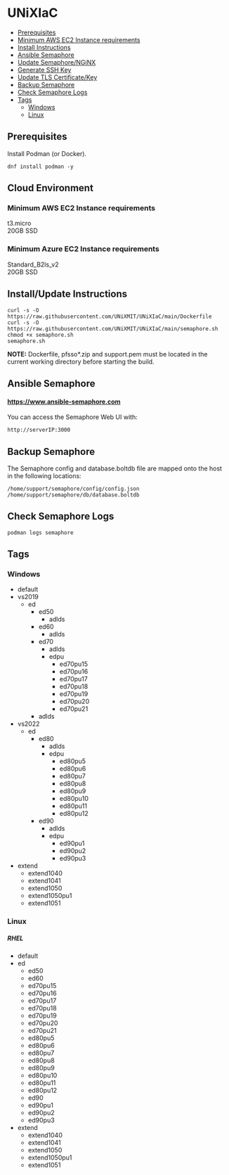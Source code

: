 # UNiXIaC
- [Prerequisites](#prerequisites)
- [Minimum AWS EC2 Instance requirements](#minimum-aws-ec2-instance-requirements)
- [Install Instructions](#install-instructions)
- [Ansible Semaphore](#ansible-semaphore)
- [Update Semaphore/NGiNX](#update-semaphorenginx)
- [Generate SSH Key](#generate-ssh-key)
- [Update TLS Certificate/Key](#update-tls-certificatekey)
- [Backup Semaphore](#backup-semaphore)
- [Check Semaphore Logs](#check-semaphore-logs)
- [Tags](#tags)
  - [Windows](#windows)
  - [Linux](#linux)  

## Prerequisites
Install Podman (or Docker).  
```
dnf install podman -y
```
## Cloud Environment
### Minimum AWS EC2 Instance requirements
t3.micro  
20GB SSD  

### Minimum Azure EC2 Instance requirements
Standard_B2ls_v2  
20GB SSD  

## Install/Update Instructions
```
curl -s -O https://raw.githubusercontent.com/UNiXMIT/UNiXIaC/main/Dockerfile
curl -s -O https://raw.githubusercontent.com/UNiXMIT/UNiXIaC/main/semaphore.sh
chmod +x semaphore.sh
semaphore.sh
```
**NOTE:** Dockerfile, pfsso*.zip and support.pem must be located in the current working directory before starting the build. 

## Ansible Semaphore
#### https://www.ansible-semaphore.com
You can access the Semaphore Web UI with:
```
http://serverIP:3000
```

## Backup Semaphore
The Semaphore config and database.boltdb file are mapped onto the host in the following locations:
```
/home/support/semaphore/config/config.json
/home/support/semaphore/db/database.boltdb
```

## Check Semaphore Logs
```
podman logs semaphore
```

## Tags
### Windows

- default
- vs2019
  - ed
    - ed50
      - adlds
    - ed60
      - adlds
    - ed70
      - adlds
      - edpu
        - ed70pu15
        - ed70pu16
        - ed70pu17
        - ed70pu18
        - ed70pu19
        - ed70pu20
        - ed70pu21
    - adlds
- vs2022
  - ed 
    - ed80
      - adlds
      - edpu
        - ed80pu5
        - ed80pu6
        - ed80pu7
        - ed80pu8
        - ed80pu9
        - ed80pu10
        - ed80pu11
        - ed80pu12
    - ed90
      - adlds
      - edpu
        - ed90pu1
        - ed90pu2
        - ed90pu3
- extend
  - extend1040
  - extend1041
  - extend1050
  - extend1050pu1
  - extend1051

### Linux
##### RHEL
- default
- ed
  - ed50
  - ed60
  - ed70pu15
  - ed70pu16
  - ed70pu17
  - ed70pu18
  - ed70pu19
  - ed70pu20
  - ed70pu21
  - ed80pu5
  - ed80pu6
  - ed80pu7
  - ed80pu8
  - ed80pu9
  - ed80pu10
  - ed80pu11
  - ed80pu12
  - ed90
  - ed90pu1
  - ed90pu2
  - ed90pu3
- extend
  - extend1040
  - extend1041
  - extend1050
  - extend1050pu1
  - extend1051